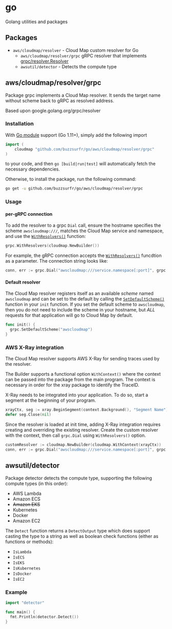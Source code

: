 # go

Golang utilities and packages

## Packages

* `aws/cloudmap/resolver` - Cloud Map custom resolver for Go
  * `aws/cloudmap/resolver/grpc` gRPC resolver that implements [grpc/resolver.Resolver](https://pkg.go.dev/google.golang.org/grpc/resolver#Resolver)
  * `awsutil/detector` - Detects the compute type

## aws/cloudmap/resolver/grpc

Package grpc implements a Cloud Map resolver. It sends the target name without scheme back to gRPC as resolved address.

Based upon google.golang.org/grpc/resolver

### Installation

With [Go module](https://github.com/golang/go/wiki/Modules) support (Go 1.11+), simply add the following import

```go
import (
    cloudmap "github.com/buzzsurfr/go/aws/cloudmap/resolver/grpc"
)
```

to your code, and then `go [build|run|test]` will automatically fetch the necessary dependencies.

Otherwise, to install the package, run the following command:

```sh
go get -u github.com/buzzsurfr/go/aws/cloudmap/resolver/grpc
```

### Usage

#### per-gRPC connection

To add the resolver to a grpc `Dial` call, ensure the hostname specifies the scheme `awscloudmap:///`, matches the Cloud Map service and namespace, and use the [`WithResolvers()`](https://pkg.go.dev/google.golang.org/grpc@v1.33.1#WithResolvers) function:

```go
grpc.WithResolvers(cloudmap.NewBuilder())
```

For example, the gRPC connection accepts the [`WithResolvers()`](https://pkg.go.dev/google.golang.org/grpc@v1.33.1#WithResolvers) funcdtion as a parameter. The connection string looks like:

```go
conn, err := grpc.Dial("awscloudmap:///service.namespace[:port]", grpc.WithResolvers(cloudmap.NewBuilder()))
```

#### Default resolver

The Cloud Map resolver registers itself as an available _scheme_ named `awscloudmap` and can be set to the default by calling the [`SetDefaultScheme()`](https://pkg.go.dev/google.golang.org/grpc@v1.33.1/resolver#SetDefaultScheme) function in your `init` function. If you set the default scheme to `awscloudmap`, then you do not need to include the scheme in your hostname, but _ALL_ requests for that application will go to Cloud Map by default.

```go
func init() {
  grpc.SetDefaultScheme("awscloudmap")
}
```

### AWS X-Ray integration

The Cloud Map resolver supports AWS X-Ray for sending traces used by the resolver.

The Builder supports a functional option `WithContext()` where the context can be passed into the package from the main program. The context is necessary in order for the xray package to identify the TraceID.

X-Ray needs to be integrated into your application. To do so, start a segment at the beginning of your program.

```go
xrayCtx, seg := xray.BeginSegment(context.Background(), "Segment Name")
defer seg.Close(nil)
```

Since the resolver is loaded at init time, adding X-Ray integration requires creating and overriding the existing resolver. Create the custom resolver with the context, then call `grpc.Dial` using `WithResolvers()` option.

```go
customResolver := cloudmap.NewBuilder(cloudmap.WithContext(xrayCtx))
conn, err := grpc.Dial("awscloudmap:///service.namespace[:port]", grpc.WithInsecure(), grpc.WithBlock(), grpc.WithResolvers(customResolver))
```

## awsutil/detector

Package detector detects the compute type, supporting the following compute types (in this order):

* AWS Lambda
* Amazon ECS
* ~~Amazon EKS~~
* Kubernetes
* Docker
* Amazon EC2

The `Detect` function returns a `DetectOutput` type which does support casting the type to a string as well as boolean check functions (either as functions or methods):

* `IsLambda`
* `IsECS`
* `IsEKS`
* `IsKubernetes`
* `IsDocker`
* `IsEC2`

### Example

```go
import "detector"

func main() {
  fmt.Println(detector.Detect())
}
```
